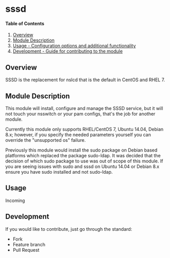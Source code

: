 # sssd

#### Table of Contents

1. [Overview](#overview)
2. [Module Description](#module-description)
3. [Usage - Configuration options and additional functionality](#usage)
4. [Development - Guide for contributing to the module](#development)

## Overview

SSSD is the replacement for nslcd that is the default in CentOS and RHEL 7.


## Module Description

This module will install, configure and manage the SSSD service, but it will
not touch your nsswitch or your pam configs, that's the job for another module.

Currently this module only supports RHEL/CentOS 7, Ubuntu 14.04, Debian 8.x; however, 
if you specify the needed parameters yourself you can override the "unsupported 
os" failure.

Previously this module would install the sudo package on Debian based platforms which
replaced the package sudo-ldap. It was decided that the decision of which sudo package
to use was out of scope of this module. If you are seeing issues with sudo and sssd 
on Ubuntu 14.04 or Debian 8.x ensure you have sudo installed and not sudo-ldap.

## Usage

Incoming


## Development

If you would like to contribute, just go through the standard:
* Fork
* Feature branch
* Pull Request
